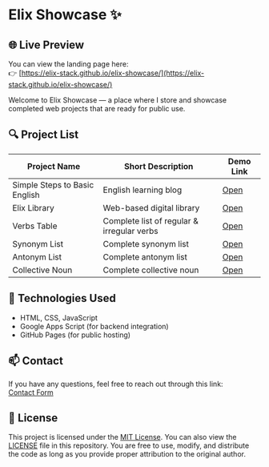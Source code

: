 # Elix Showcase ✨

## 🌐 Live Preview

You can view the landing page here:  
👉 [https://elix-stack.github.io/elix-showcase/](https://elix-stack.github.io/elix-showcase/)

Welcome to Elix Showcase — a place where I store and showcase completed web projects that are ready for public use.

## 🔍 Project List

| Project Name                  | Short Description                          | Demo Link                                                    |
|-------------------------------|--------------------------------------------|--------------------------------------------------------------|
| Simple Steps to Basic English | English learning blog                      | [Open](http://muhammad.ali.yusufec@blogspot.com)             |
| Elix Library                  | Web-based digital library                  | [Open](https://elix-stack.github.io/elix-digital-library/)   |
| Verbs Table                   | Complete list of regular & irregular verbs | [Open](https://elix-stack.github.io/verbs-table/)            |
| Synonym List                  | Complete synonym list                      | [Open](https://elix-stack.github.io/synonym-list/)           |
| Antonym List                  | Complete antonym list                      | [Open](https://elix-stack.github.io/antonym-list/)           |
| Collective Noun               | Complete collective noun                   | [Open](https://elix-stack.github.io/collective-noun/)        |

## 🚀 Technologies Used

- HTML, CSS, JavaScript  
- Google Apps Script (for backend integration)  
- GitHub Pages (for public hosting)

## 📫 Contact

If you have any questions, feel free to reach out through this link:  
[Contact Form](https://elix-stack.github.io/elix-showcase/projects/contactForm/contactForm.html)

## 📝 License

This project is licensed under the [MIT License](https://opensource.org/licenses/MIT). You can also view the [LICENSE](LICENSE) file in this repository. You are free to use, modify, and distribute the code as long as you provide proper attribution to the original author.
